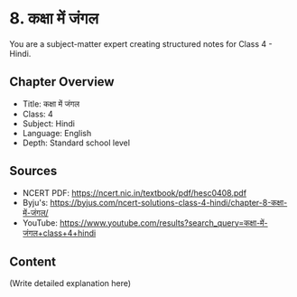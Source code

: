 # 8. कक्षा में जंगल

You are a subject-matter expert creating structured notes for Class 4 - Hindi.

## Chapter Overview
- Title: कक्षा में जंगल
- Class: 4
- Subject: Hindi
- Language: English
- Depth: Standard school level

## Sources
- NCERT PDF: https://ncert.nic.in/textbook/pdf/hesc0408.pdf
- Byju's: https://byjus.com/ncert-solutions-class-4-hindi/chapter-8-कक्षा-में-जंगल/
- YouTube: https://www.youtube.com/results?search_query=कक्षा-में-जंगल+class+4+hindi

## Content
(Write detailed explanation here)

